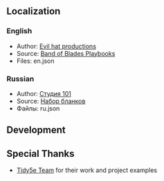 ## Localization

### English
- Author: [Evil hat productions](https://evilhat.com/)
- Source: [Band of Blades Playbooks](https://evilhat.com/wp-content/uploads/2022/04/BoB-sheets.pdf)
- Files: en.json

### Russian
- Author: [Студия 101](https://studio101.ru/)
- Source: [Набор бланков](https://archive.studio101.ru/%d0%9a%d1%83%d0%b7%d0%bd%d0%b8%d1%86%d0%b0_%d0%a2%d1%8c%d0%bc%d1%8b/%d0%91%d1%80%d0%b0%d1%82%d1%81%d1%82%d0%b2%d0%be_%d0%ba%d0%bb%d0%b8%d0%bd%d0%ba%d0%be%d0%b2/STBOB3%20%d0%9d%d0%b0%d0%b1%d0%be%d1%80%20%d0%b1%d0%bb%d0%b0%d0%bd%d0%ba%d0%be%d0%b2.pdf)
- Файлы: ru.json

## Development

## Special Thanks

 - [Tidy5e Team](https://github.com/kgar/foundry-vtt-tidy-5e-sheets/) for their work and project examples